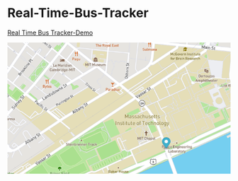 # Real-Time-Bus-Tracker


<a href="https://marinela26.github.io/Real-Time-Bus-Tracker/">Real Time Bus Tracker-Demo</a>





<img src="marker.png" alt="PacMan" width="#" height="#">
